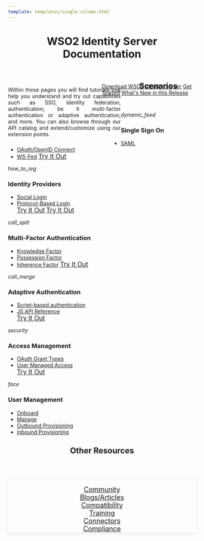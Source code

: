 ```yaml
---
template: templates/single-column.html
---
```


<link href="https://fonts.googleapis.com/icon?family=Material+Icons" rel="stylesheet" />
<div>
    <header>
        <h1>WSO2 Identity Server Documentation</h1>
    </header>
     <div class="md-main md-content" style="float:left; width: 60%;  text-align:justify; max-height:100%; ">
        <p>Within these pages you will find tutorials that help you understand and try out capabilities such as SSO, identity federation, authentication;  be it multi-factor authentication or adaptive authentication, and more. You can also browse through our API catalog and extend/customize using our extension points.</p>
    </div>
    <div class="md-main md-content " style="float:right; width: 55%; align:right;  flex-shrink: 0;min-width: 40%; max-height: 100%; max-width:50%; margin-left:-510px; margin-top:5px">
    <a class="homepgbtn_a" href="https://wso2.com/identity-and-access-management/"   rel="nofollow noopener"> Download WSO2 Identity Server</a>
    <a class="homepgbtn_a" href="../../deploy/get-started/install/"   rel="nofollow noopener"> Get Started</a>
    <a class="homepgbtn_a" href=""   rel="nofollow noopener"> What's New in this Release</a>
    </div>
    <gr>
   <div class="md-main md-content" style="width:100%">
       <header>
        <h2>Scenarios</h2>
    </header>
    <!-- begin card -->
   <div class="curatedCard--2aCYX col-sm-6 col-md-4">
      <div class="curatedCardContainer--UBpah">
         <div class="curatedCardLogo--2mSNS">
                <div class="icon">
                    <i class="material-icons md-36">dynamic_feed</i>
                </div></div>
         <div class="curatedCardMain--3EYmT">
            <div class="curatedCardHeader--2-q4h">
               <h3>Single Sign On</h3>
            </div>
            <div class= "curatedCardArticles--16lzh">
            <ul id="tilelist">
               <li><a href="../../guides/login/sso-for-saml/"> SAML</a> </li>
               <li><a href="../../guides/login/sso-for-oidc/"> OAuth/OpenID Connect</a> </li>
               <li><a href="../../guides/login/configure-ws-federation-single-sign-on/"> WS-Fed</a> 
               <a class="tutorialbtn_a" href="../../quick-starts/single-sign-on/"   rel="nofollow noopener" style="font-size:17px">Try It Out</a>
               </li>
            </ul>
            </div>
         </div>
      </div>
   </div>
   <!-- end card -->
       <!-- begin card -->
   <div class="curatedCard--2aCYX col-sm-6 col-md-4">
      <div class="curatedCardContainer--UBpah">
         <div class="curatedCardLogo--2mSNS">
                <div class="icon">
                    <i class="material-icons md-36">how_to_reg</i>
                </div></div>
         <div class="curatedCardMain--3EYmT">
            <div class="curatedCardHeader--2-q4h">
               <h3>Identity Providers</h3>
            </div>
            <div class= "curatedCardArticles--16lzh">
            <ul id="tilelist">
               <li><a href="../../guides/identity-federation/social-login/"> Social Login</a> </li>
               <li><a href="../../guides/identity-federation/enterprise-identity-federation/"> Protocol-Based Login</a> </li>
                <a class="tutorialbtn_a" href="../../quick-starts/enable-login/"   rel="nofollow noopener" style="font-size:17px">Try It Out</a>
                <a class="tutorialbtn_a" href="../../quick-starts/federated-authenticators"   rel="nofollow noopener" style="font-size:17px">Try It Out</a>
            </ul>
            </div>
         </div>
      </div>
   </div>
   <!-- end card -->
       <!-- begin card -->
   <div class="curatedCard--2aCYX col-sm-6 col-md-4">
      <div class="curatedCardContainer--UBpah">
         <div class="curatedCardLogo--2mSNS">
                <div class="icon">
                    <i class="material-icons md-36">call_split</i>
                </div></div>
         <div class="curatedCardMain--3EYmT">
            <div class="curatedCardHeader--2-q4h">
               <h3>Multi-Factor Authentication</h3>
            </div>
            <div class= "curatedCardArticles--16lzh">
            <ul id="tilelist">
               <li><a href="../../guides/mfa/knowledge-factor/"> Knowledge Factor</a> </li>
               <li><a href="../../guides/mfa/possession-factor/"> Possession Factor</a> </li>
               <li><a href="../../guides/mfa/inherence-factor/"> Inherence Factor</a> 
               <a class="tutorialbtn_a" href="../../quick-starts/mfa-sample/"   rel="nofollow noopener" style="font-size:17px">Try It Out</a>
               </li>
            </ul>
            </div>
         </div>
      </div>
   </div>
   <!-- end card -->
       <!-- begin card -->
   <div class="curatedCard--2aCYX col-sm-6 col-md-4">
      <div class="curatedCardContainer--UBpah">
         <div class="curatedCardLogo--2mSNS">
                <div class="icon">
                    <i class="material-icons md-36">call_merge</i>
                </div></div>
         <div class="curatedCardMain--3EYmT">
            <div class="curatedCardHeader--2-q4h">
               <h3>Adaptive Authentication</h3>
            </div>
            <div class= "curatedCardArticles--16lzh">
            <ul id="tilelist">
               <li><a href="../../guides/adaptive-auth/configure-adaptive-auth/"> Script-based authentication</a> </li>
               <li><a href="../../references/adaptive-authentication-js-api-reference"> JS API Reference</a> </li>
                <a class="tutorialbtn_a" href="../../quick-starts/adaptive-auth-overview/"   rel="nofollow noopener" style="font-size:17px">Try It Out</a>
            </ul>
            </div>
         </div>
      </div>
   </div>
   <!-- end card -->
       <!-- begin card -->
   <div class="curatedCard--2aCYX col-sm-6 col-md-4">
      <div class="curatedCardContainer--UBpah">
         <div class="curatedCardLogo--2mSNS">
                <div class="icon">
                    <i class="material-icons md-36">security</i>
                </div></div>
         <div class="curatedCardMain--3EYmT">
            <div class="curatedCardHeader--2-q4h">
               <h3>Access Management</h3>
            </div>
            <div class= "curatedCardArticles--16lzh">
            <ul id="tilelist">
               <li><a href="../../guides/access-delegation/oauth-grant-types/"> OAuth Grant Types</a> </li>
               <li><a href="../guides/access-delegation/uma"> User Managed Access</a> </li>
               <a class="tutorialbtn_a" href="../../quick-starts/access-delegation/"   rel="nofollow noopener" style="font-size:17px">Try It Out</a>
            </ul>
            </div>
         </div>
      </div>
   </div>
   <!-- end card -->
       <!-- begin card -->
   <div class="curatedCard--2aCYX col-sm-6 col-md-4">
      <div class="curatedCardContainer--UBpah">
         <div class="curatedCardLogo--2mSNS">
                <div class="icon">
                    <i class="material-icons md-36">face</i>
                </div></div>
         <div class="curatedCardMain--3EYmT">
            <div class="curatedCardHeader--2-q4h">
               <h3>User Management</h3>
            </div>
            <div class= "curatedCardArticles--16lzh">
            <ul>
               <li><a href="../../guides/identity-lifecycles/onboard-overview/"> Onboard</a> </li>
               <li><a href="../../guides/identity-lifecycles/manage-user-overview/"> Manage </a> </li>
               <li><a href="../../guides/identity-lifecycles/outbound-provisioning/"> Outbound Provisioning</a> </li>
               <li><a href="../../guides/identity-lifecycles/inbound-provisioning/"> Inbound Provisioning </a> </li>
            </ul>
            </div>
         </div>
      </div>
   </div>
   <!-- end card -->
   <gr>
    <header>
   <h2>Other Resources</h2>
   </header>
   <div class="homepgfooter" style="float:right; width: 100%; align:right;  flex-shrink: 0;min-width: 40%; max-height: 100%; max-width:100%; margin-top:5px;box-shadow: 0 2px 8px 0 rgba(92,102,111,.15);text-align: center; font-size:large; padding-top: 20px;">
        <div class="curatedCard--2aCYX col-sm-6 col-md-4">
        <a  href="https://wso2.com/community"   rel="nofollow noopener">Community</a>
        </div>
        <div class="curatedCard--2aCYX col-sm-6 col-md-4">
        <a  href="https://wso2.com/blog/identity-and-access-management/"   rel="nofollow noopener">Blogs/Articles</a>
        </div>
        <div class="curatedCard--2aCYX col-sm-6 col-md-4">
        <a  href="../../deploy/environment-compatibility/"   rel="nofollow noopener">Compatibility</a>
        </div>
        <div class="curatedCard--2aCYX col-sm-6 col-md-4">
        <a  href="https://wso2.com/training/identity-server-fundamentals"   rel="nofollow noopener">Training</a>
        </div>
        <div class="curatedCard--2aCYX col-sm-6 col-md-4">
        <a  href="https://store.wso2.com/store/assets/isconnector/list"   rel="nofollow noopener">Connectors</a>
        </div>
        <div class="curatedCard--2aCYX col-sm-6 col-md-4">
        <a  href="../../concepts/compliance/compliance"   rel="nofollow noopener">Compliance</a>
        </div>
   </div>
</div>
</div>



	
